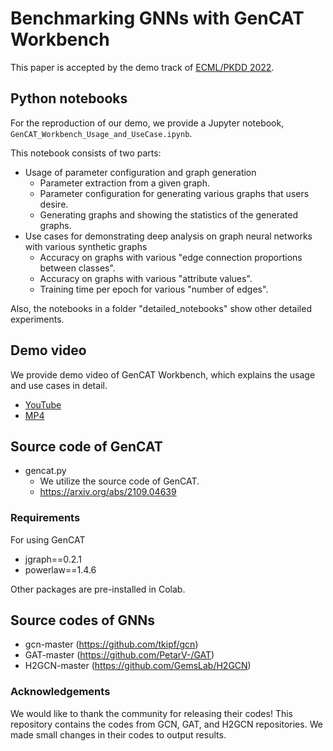 # Benchmarking GNNs with GenCAT Workbench

This paper is accepted by the demo track of [ECML/PKDD 2022](https://2022.ecmlpkdd.org/).

## Python notebooks
For the reproduction of our demo, we provide a Jupyter notebook, ```GenCAT_Workbench_Usage_and_UseCase.ipynb```.

This notebook consists of two parts:
+ Usage of parameter configuration and graph generation
  + Parameter extraction from a given graph.
  + Parameter configuration for generating various graphs that users desire. 
  + Generating graphs and showing the statistics of the generated graphs.
+ Use cases for demonstrating deep analysis on graph neural networks with various synthetic graphs
  + Accuracy on graphs with various "edge connection proportions between classes".
  + Accuracy on graphs with various "attribute values".
  + Training time per epoch for various "number of edges".

Also, the notebooks in a folder "detailed_notebooks" show other detailed experiments.

## Demo video
We provide demo video of GenCAT Workbench, which explains the usage and use cases in detail.
+ [YouTube](https://www.youtube.com/watch?v=28xVOHRDpCE)
+ [MP4](https://drive.google.com/file/d/1Z8WarlXKFXHd-c1-J46AVwVnI98Djaen)

## Source code of GenCAT

+ gencat.py
  + We utilize the source code of GenCAT.
  + https://arxiv.org/abs/2109.04639

### Requirements
For using GenCAT
+ jgraph==0.2.1
+ powerlaw==1.4.6

Other packages are pre-installed in Colab.

## Source codes of GNNs
  + gcn-master (https://github.com/tkipf/gcn)
  + GAT-master (https://github.com/PetarV-/GAT)
  + H2GCN-master (https://github.com/GemsLab/H2GCN)
  
### Acknowledgements
We would like to thank the community for releasing their codes! This repository contains the codes from GCN, GAT, and H2GCN repositories.
We made small changes in their codes to output results.

